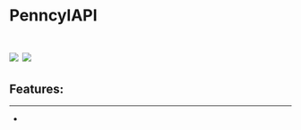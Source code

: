# PenncylAPI

[![](https://img.shields.io/badge/Treidex-PenncylAPI-success)](PenncylAPI/src/me/Treidex)
![](https://img.shields.io/badge/PenncylAPI-Alpha-success)
=========
## Features:
---
* 
